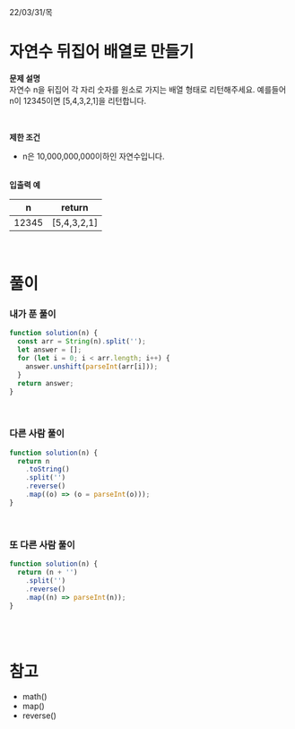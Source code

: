 22/03/31/목

<h1>자연수 뒤집어 배열로 만들기</h1>

<strong>문제 설명</strong>  
자연수 n을 뒤집어 각 자리 숫자를 원소로 가지는 배열 형태로 리턴해주세요. 예를들어 n이 12345이면 [5,4,3,2,1]을 리턴합니다.

<br>

<strong>제한 조건</strong>

- n은 10,000,000,000이하인 자연수입니다.

<br>
<strong>입출력 예</strong>

| n     | return      |
| ----- | ----------- |
| 12345 | [5,4,3,2,1] |

<br>

<h1>풀이</h1>
<h3>내가 푼 풀이</h3>

```javascript
function solution(n) {
  const arr = String(n).split('');
  let answer = [];
  for (let i = 0; i < arr.length; i++) {
    answer.unshift(parseInt(arr[i]));
  }
  return answer;
}
```

<br>
<h3>다른 사람 풀이</h3>

```javascript
function solution(n) {
  return n
    .toString()
    .split('')
    .reverse()
    .map((o) => (o = parseInt(o)));
}
```

<br>
<h3>또 다른 사람 풀이</h3>

```javascript
function solution(n) {
  return (n + '')
    .split('')
    .reverse()
    .map((n) => parseInt(n));
}
```

<br>
<br>

<h1>참고 </h1>

- math()
- map()
- reverse()
